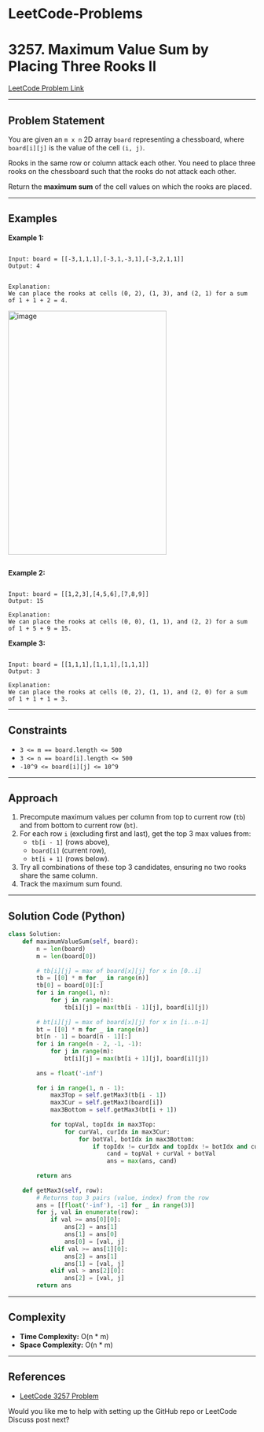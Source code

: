 # LeetCode-Problems

# 3257. Maximum Value Sum by Placing Three Rooks II

[LeetCode Problem Link](https://leetcode.com/problems/maximum-value-sum-by-placing-three-rooks-ii/)

---

## Problem Statement

You are given an `m x n` 2D array `board` representing a chessboard, where `board[i][j]` is the value of the cell `(i, j)`.

Rooks in the same row or column attack each other. You need to place three rooks on the chessboard such that the rooks do not attack each other.

Return the **maximum sum** of the cell values on which the rooks are placed.

---

## Examples

**Example 1:**

```

Input: board = [[-3,1,1,1],[-3,1,-3,1],[-3,2,1,1]]
Output: 4


Explanation:
We can place the rooks at cells (0, 2), (1, 3), and (2, 1) for a sum of 1 + 1 + 2 = 4.

```
<img width="322" height="496" alt="image" src="https://github.com/user-attachments/assets/eb4f5276-da9b-491e-8752-b0f508a0fe82" />

```
```
**Example 2:**

```

Input: board = [[1,2,3],[4,5,6],[7,8,9]]
Output: 15

Explanation:
We can place the rooks at cells (0, 0), (1, 1), and (2, 2) for a sum of 1 + 5 + 9 = 15.

```

**Example 3:**

```

Input: board = [[1,1,1],[1,1,1],[1,1,1]]
Output: 3

Explanation:
We can place the rooks at cells (0, 2), (1, 1), and (2, 0) for a sum of 1 + 1 + 1 = 3.

````

---

## Constraints

- `3 <= m == board.length <= 500`
- `3 <= n == board[i].length <= 500`
- `-10^9 <= board[i][j] <= 10^9`

---

## Approach

1. Precompute maximum values per column from top to current row (`tb`) and from bottom to current row (`bt`).
2. For each row `i` (excluding first and last), get the top 3 max values from:
   - `tb[i - 1]` (rows above),
   - `board[i]` (current row),
   - `bt[i + 1]` (rows below).
3. Try all combinations of these top 3 candidates, ensuring no two rooks share the same column.
4. Track the maximum sum found.

---

## Solution Code (Python)

```python
class Solution:
    def maximumValueSum(self, board):
        n = len(board)
        m = len(board[0])
        
        # tb[i][j] = max of board[x][j] for x in [0..i]
        tb = [[0] * m for _ in range(n)]
        tb[0] = board[0][:]
        for i in range(1, n):
            for j in range(m):
                tb[i][j] = max(tb[i - 1][j], board[i][j])
        
        # bt[i][j] = max of board[x][j] for x in [i..n-1]
        bt = [[0] * m for _ in range(n)]
        bt[n - 1] = board[n - 1][:]
        for i in range(n - 2, -1, -1):
            for j in range(m):
                bt[i][j] = max(bt[i + 1][j], board[i][j])
        
        ans = float('-inf')
        
        for i in range(1, n - 1):
            max3Top = self.getMax3(tb[i - 1])
            max3Cur = self.getMax3(board[i])
            max3Bottom = self.getMax3(bt[i + 1])
            
            for topVal, topIdx in max3Top:
                for curVal, curIdx in max3Cur:
                    for botVal, botIdx in max3Bottom:
                        if topIdx != curIdx and topIdx != botIdx and curIdx != botIdx:
                            cand = topVal + curVal + botVal
                            ans = max(ans, cand)
        
        return ans
    
    def getMax3(self, row):
        # Returns top 3 pairs (value, index) from the row
        ans = [[float('-inf'), -1] for _ in range(3)]
        for j, val in enumerate(row):
            if val >= ans[0][0]:
                ans[2] = ans[1]
                ans[1] = ans[0]
                ans[0] = [val, j]
            elif val >= ans[1][0]:
                ans[2] = ans[1]
                ans[1] = [val, j]
            elif val > ans[2][0]:
                ans[2] = [val, j]
        return ans


````

---

## Complexity

* **Time Complexity:** O(n * m)
* **Space Complexity:** O(n * m)

---

## References

* [LeetCode 3257 Problem](https://leetcode.com/problems/maximum-value-sum-by-placing-three-rooks-ii/)





Would you like me to help with setting up the GitHub repo or LeetCode Discuss post next?
```
